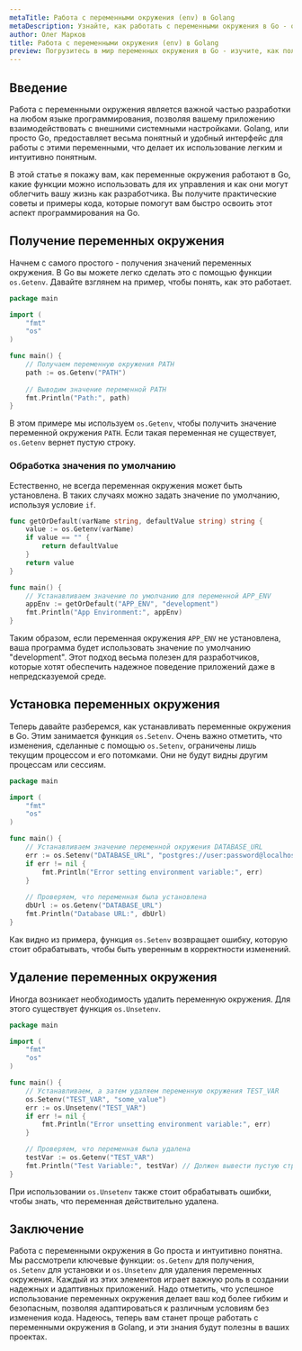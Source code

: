 ```yaml
---
metaTitle: Работа с переменными окружения (env) в Golang
metaDescription: Узнайте, как работать с переменными окружения в Go - от получения до установки значений с примерами кода и практическими советами
author: Олег Марков
title: Работа с переменными окружения (env) в Golang
preview: Погрузитесь в мир переменных окружения в Go - изучите, как получать и устанавливать значения, и узнайте о лучших практиках использования в реальных проектах
---
```


## Введение

Работа с переменными окружения является важной частью разработки на любом языке программирования, позволяя вашему приложению взаимодействовать с внешними системными настройками. Golang, или просто Go, предоставляет весьма понятный и удобный интерфейс для работы с этими переменными, что делает их использование легким и интуитивно понятным. 

В этой статье я покажу вам, как переменные окружения работают в Go, какие функции можно использовать для их управления и как они могут облегчить вашу жизнь как разработчика. Вы получите практические советы и примеры кода, которые помогут вам быстро освоить этот аспект программирования на Go.

## Получение переменных окружения

Начнем с самого простого - получения значений переменных окружения. В Go вы можете легко сделать это с помощью функции `os.Getenv`. Давайте взглянем на пример, чтобы понять, как это работает.

```go
package main

import (
	"fmt"
	"os"
)

func main() {
	// Получаем переменную окружения PATH
	path := os.Getenv("PATH")
	
	// Выводим значение переменной PATH
	fmt.Println("Path:", path)
}
```

В этом примере мы используем `os.Getenv`, чтобы получить значение переменной окружения `PATH`. Если такая переменная не существует, `os.Getenv` вернет пустую строку.

### Обработка значения по умолчанию

Естественно, не всегда переменная окружения может быть установлена. В таких случаях можно задать значение по умолчанию, используя условие `if`.

```go
func getOrDefault(varName string, defaultValue string) string {
	value := os.Getenv(varName)
	if value == "" {
		return defaultValue
	}
	return value
}

func main() {
	// Устанавливаем значение по умолчанию для переменной APP_ENV
	appEnv := getOrDefault("APP_ENV", "development")
	fmt.Println("App Environment:", appEnv)
}
```

Таким образом, если переменная окружения `APP_ENV` не установлена, ваша программа будет использовать значение по умолчанию "development". Этот подход весьма полезен для разработчиков, которые хотят обеспечить надежное поведение приложений даже в непредсказуемой среде.

## Установка переменных окружения

Теперь давайте разберемся, как устанавливать переменные окружения в Go. Этим занимается функция `os.Setenv`. Очень важно отметить, что изменения, сделанные с помощью `os.Setenv`, ограничены лишь текущим процессом и его потомками. Они не будут видны другим процессам или сессиям.

```go
package main

import (
	"fmt"
	"os"
)

func main() {
	// Устанавливаем значение переменной окружения DATABASE_URL
	err := os.Setenv("DATABASE_URL", "postgres://user:password@localhost/db")
	if err != nil {
		fmt.Println("Error setting environment variable:", err)
	}
	
	// Проверяем, что переменная была установлена
	dbUrl := os.Getenv("DATABASE_URL")
	fmt.Println("Database URL:", dbUrl)
}
```

Как видно из примера, функция `os.Setenv` возвращает ошибку, которую стоит обрабатывать, чтобы быть уверенным в корректности изменений.

## Удаление переменных окружения

Иногда возникает необходимость удалить переменную окружения. Для этого существует функция `os.Unsetenv`.

```go
package main

import (
	"fmt"
	"os"
)

func main() {
	// Устанавливаем, а затем удаляем переменную окружения TEST_VAR
	os.Setenv("TEST_VAR", "some_value")
	err := os.Unsetenv("TEST_VAR")
	if err != nil {
		fmt.Println("Error unsetting environment variable:", err)
	}

	// Проверяем, что переменная была удалена
	testVar := os.Getenv("TEST_VAR")
	fmt.Println("Test Variable:", testVar) // Должен вывести пустую строку
}
```

При использовании `os.Unsetenv` также стоит обрабатывать ошибки, чтобы знать, что переменная действительно удалена.

## Заключение

Работа с переменными окружения в Go проста и интуитивно понятна. Мы рассмотрели ключевые функции: `os.Getenv` для получения, `os.Setenv` для установки и `os.Unsetenv` для удаления переменных окружения. Каждый из этих элементов играет важную роль в создании надежных и адаптивных приложений. Надо отметить, что успешное использование переменных окружения делает ваш код более гибким и безопасным, позволяя адаптироваться к различным условиям без изменения кода. Надеюсь, теперь вам станет проще работать с переменными окружения в Golang, и эти знания будут полезны в ваших проектах.